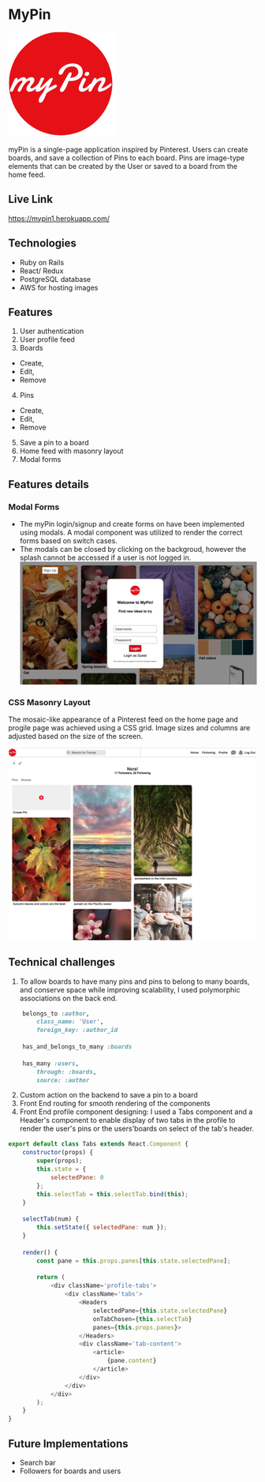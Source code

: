 # MyPin

![alt text](https://github.com/corina-s/myPin/blob/master/app/assets/images/logo2.png "Logo Title Text 1")

myPin is a single-page application inspired by Pinterest. Users can create boards, and save a collection of Pins to each board. Pins are image-type elements that can be created by the User or saved to a board from the home feed.

## Live Link
https://mypin1.herokuapp.com/

## Technologies
* Ruby on Rails
* React/ Redux
* PostgreSQL database
* AWS for hosting images

## Features
1. User authentication
2. User profile feed
3. Boards
  *  Create, 
  *  Edit,
  *  Remove 
4. Pins
  *  Create, 
  *  Edit,
  *  Remove 
5. Save a pin to a board
6. Home feed with masonry layout
7. Modal forms

## Features details
### Modal Forms
* The myPin login/signup and create forms on have been implemented using modals. A modal component was utilized to render the correct forms based on switch cases. 
* The modals can be closed by clicking on the backgroud, however the splash cannot be accessed if a user is not logged in.
![alt text](https://github.com/corina-s/myPin/blob/master/app/assets/images/modal_login.png "Login Modal")
### CSS Masonry Layout
The mosaic-like appearance of a Pinterest feed on the home page and progile page was achieved using a CSS grid. Image sizes and columns are adjusted based on the size of the screen.

![alt text](https://github.com/corina-s/myPin/blob/master/app/assets/images/profile.png "Profile")

## Technical challenges
1. To allow boards to have many pins and pins to belong to many boards, and conserve space while improving scalability, I used polymorphic associations on the back end.
```ruby
    belongs_to :author,
        class_name: 'User',
        foreign_key: :author_id

    has_and_belongs_to_many :boards

    has_many :users,
        through: :boards,
        source: :author
```
2. Custom action on the backend to save a pin to a board
3. Front End routing for smooth rendering of the components
4. Front End profile component designing: I used a Tabs component and a Header's component to enable display of two tabs in the profile to render the user's pins or the users'boards on select of the tab's header.
```javascript
export default class Tabs extends React.Component {
    constructor(props) {
        super(props);
        this.state = {
            selectedPane: 0
        };
        this.selectTab = this.selectTab.bind(this);
    }

    selectTab(num) {
        this.setState({ selectedPane: num });
    }

    render() {
        const pane = this.props.panes[this.state.selectedPane];

        return (
            <div className='profile-tabs'>
                <div className='tabs'>
                    <Headers
                        selectedPane={this.state.selectedPane}
                        onTabChosen={this.selectTab}
                        panes={this.props.panes}>
                    </Headers>
                    <div className='tab-content'>
                        <article>
                            {pane.content}
                        </article>
                    </div>
                </div>
            </div>
        );
    }
}
```

## Future Implementations
* Search bar
* Followers for boards and users

